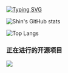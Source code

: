 [![Typing SVG](https://readme-typing-svg.herokuapp.com?multiline=true&width=500&lines=Full-stack+web+developer++++++++++)](https://git.io/typing-svg)


![Shin's GitHub stats](https://github-readme-stats.vercel.app/api?username=menjunyi&show_icons=true&theme=tokyonight)


![Top Langs](https://github-readme-stats.vercel.app/api/top-langs/?username=menjunyi&layout=compact)


### 正在进行的开源项目


![](https://komarev.com/ghpvc/?username=menjunyi)
